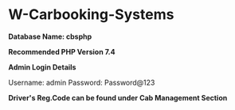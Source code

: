 # W-Carbooking-Systems

**Database Name: cbsphp**

**Recommended PHP Version 7.4**

**Admin Login Details**

Username: admin
Password: Password@123

**Driver's Reg.Code can be found under Cab Management Section**
